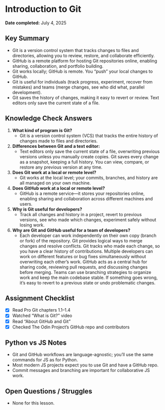 # Introduction to Git

**Date completed:** July 4, 2025

## Key Summary
- Git is a version control system that tracks changes to files and directories, allowing you to review, restore, and collaborate efficiently.
- GitHub is a remote platform for hosting Git repositories online, enabling sharing, collaboration, and portfolio building.
- Git works locally; GitHub is remote. You “push” your local changes to GitHub.
- Git is useful for individuals (track progress, experiment, recover from mistakes) and teams (merge changes, see who did what, parallel development).
- Git saves the history of changes, making it easy to revert or review. Text editors only save the current state of a file.

## Knowledge Check Answers
1. **What kind of program is Git?**
   - Git is a version control system (VCS) that tracks the entire history of changes made to files and directories.
2. **Differences between Git and a text editor:**
   - Text editors only save the current state of a file, overwriting previous versions unless you manually create copies. Git saves every change as a snapshot, keeping a full history. You can view, compare, or restore any previous version at any time.
3. **Does Git work at a local or remote level?**
   - Git works at the local level; your commits, branches, and history are all managed on your own machine.
4. **Does GitHub work at a local or remote level?**
   - GitHub is a remote service—it stores your repositories online, enabling sharing and collaboration across different machines and users.
5. **Why is Git useful for developers?**
   - Track all changes and history in a project, revert to previous versions, see who made which changes, experiment safely without losing work.
6. **Why are Git and GitHub useful for a team of developers?**
   - Each developer can work independently on their own copy (branch or fork) of the repository. Git provides logical ways to merge changes and resolve conflicts. Git tracks who made each change, so you have a clear history of contributions. Multiple developers can work on different features or bug fixes simultaneously without overwriting each other’s work. GitHub acts as a central hub for sharing code, reviewing pull requests, and discussing changes before merging. Teams can use branching strategies to organize work and keep the main codebase stable. If something goes wrong, it’s easy to revert to a previous state or undo problematic changes.

## Assignment Checklist
- [x] Read Pro Git chapters 1.1–1.4
- [x] Watched “What is Git?” video
- [x] Read “About GitHub and Git”
- [x] Checked The Odin Project’s GitHub repo and contributors

## Python vs JS Notes
- Git and GitHub workflows are language-agnostic; you’ll use the same commands for JS as for Python.
- Most modern JS projects expect you to use Git and have a GitHub repo.
- Commit messages and branching are important for collaborative JS work.

## Open Questions / Struggles
- None for this lesson.
